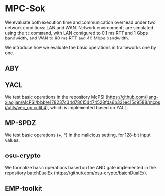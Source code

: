 # MPC-Sok
We evaluate both execution time and communication overhead under two network conditions: LAN and WAN. Network environments are simulated using the $\mathtt{tc}$ command, with LAN configured to 0.1 ms RTT and 1 Gbps bandwidth, and WAN to 80 ms RTT and 40 Mbps bandwidth.

We introduce how we evaluate the basic operations in frameworks one by one.
## ABY

## YACL
We test basic operations in the repository McPSI (https://github.com/liang-xiaojian/McPSI/blob/e178237c34d78015d474528fda6b33bec15c9588/mcpsi/utils/vec_op.cc#L4), which is implemented based on YACL. 

## MP-SPDZ
We test basic operations (+, *) in the malicious setting, for 128-bit input values.

## osu-crypto
We formalize basic operations based on the AND gate implemented in the repository batchDualEx (https://github.com/osu-crypto/batchDualEx).

## EMP-toolkit
